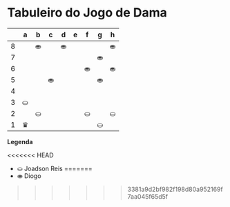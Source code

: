 # Tabuleiro do Jogo de Dama

|   | a | b | c | d | e | f | g | h |
|---|---|---|---|---|---|---|---|---|
| 8 |   |⛂ |   |⛂ |   |   |   |⛂ |
| 7 |   |   |   |   |   |   |⛂ |   |
| 6 |   |   |   |   |   | ⛂|   |⛂ |
| 5 |   |   |⛂ |   |   |   |⛂ |   |
| 4 |   |   |   |   |   |   |   |   |
| 3 |⛀ |   |   |   |   |   |   |   |
| 2 |   | ⛀ |   |   |   | ⛀|   |⛀ |
| 1 | ♛|   |  |   |   |   |⛀ |   |

**Legenda**

<<<<<<< HEAD
- ⛀ Joadson Reis
=======
- ⛂ Diogo
>>>>>>> 3381a9d2bf982f198d80a952169f7aa045f65d5f
